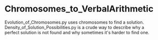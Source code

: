 # Chromosomes_to_VerbalArithmetic
Evolution_of_Chromosomes.py uses chromosomes to find a solution. Density_of_Solution_Possibilities.py is a crude way to describe why a perfect solution is not found and why sometimes it's harder to find one.
